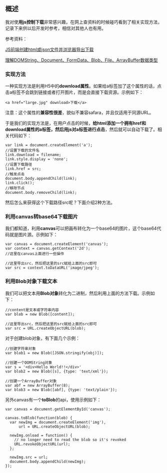 ## 概述

我对使**用js控制下载**非常感兴趣，在网上查资料的时候碰巧看到了相关实现方法，记录下来供以后开发时参考，相信对其他人也有用。

参考资料：

[JS前端创建html或json文件并浏览器导出下载](https://www.zhangxinxu.com/wordpress/2017/07/js-text-string-download-as-html-json-file/)

[理解DOMString、Document、FormData、Blob、File、ArrayBuffer数据类型](https://www.zhangxinxu.com/wordpress/2013/10/understand-domstring-document-formdata-blob-file-arraybuffer/)

### 实现方法

一种实现方法是利用H5中的**download属性**。如果给a标签加了这个属性的话，点击a标签不会跳到链接或者打开图片，而是会直接下载资源。示例如下：

```
<a href="large.jpg" download>下载</a>
```

注意：这个属性的**兼容性很差**，貌似不兼容safara，并且仅适用于同源URL。

于是我们的实现方法是，在用户点击的时候，**给html添加一个拥有href和download属性的a标签，然后用js对a标签进行点击**，然后就可以自动下载了。相关代码如下：

```
var link = document.createElement('a');
//设置下载的文件名
link.download = filename;
link.style.display = 'none';
//设置下载路径
link.href = src;
//触发点击
document.body.appendChild(link);
link.click();
//移除节点
document.body.removeChild(link);
```

然后怎么来获得这个下载路径src呢？下面介绍2种方法。

### 利用canvas转base64下载图片

我们都知道，利用**canvas**可以把画布转化为一个base64的图片，这个base64代码就是图片源。示例如下：

```
var canvas = document.createElement('canvas');
var context = canvas.getContext('2d');
//这里在canvas上面进行一些操作

//这里导出src，然后把这里的src赋给上面的src即可
var src = context.toDataURL('image/jpeg');
```

### 利用Blob对象下载文本

我们可以把文本用**Blob对象**转化为二进制，然后利用上面的方法下载。示例如下：

```
//content是文本或字符串内容
var blob = new Blob([content]);

//这里导出src，然后把这里的src赋给上面的src即可
var src = URL.createObjectURL(blob);
```

对于创建blob对象，有下面几个示例：

```
//创建字符串对象
var blob1 = new Blob([JSON.stringify(obj)]);

//创建一个DOMString对象
var s = '<div>Hello World!!</div>'
var blob2 = new Blob([s], {type: 'text/xml'});

//创建一个ArrayBuffer对象
var abf = new ArrayBuffer(8);
var blob3 = new Blob([abf], {type: 'text/plain'});
```

另外canvas有一个**toBlob**的api，使用示例如下：

```
var canvas = document.getElementById('canvas');

canvas.toBlob(function(blob) {
  var newImg = document.createElement('img'),
      url = URL.createObjectURL(blob);

  newImg.onload = function() {
    // no longer need to read the blob so it's revoked
    URL.revokeObjectURL(url);
  };

  newImg.src = url;
  document.body.appendChild(newImg);
});
```
























